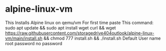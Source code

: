 # alpine-linux-vm
This Installs Alpine linux on qemu/vm
For first time paste This command:
sudo apt update && sudo apt install wget curl && wget https://raw.githubusercontent.com/storagedrive404outlook/alpine-linux-vm/main/install.sh && chmod 777 install.sh && ./install.sh 
Default User name root password no password
